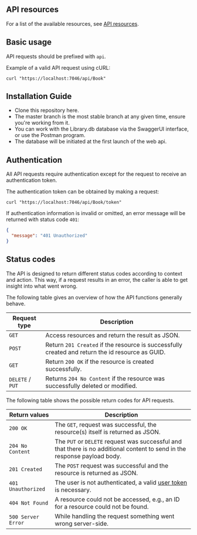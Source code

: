 ## API resources

For a list of the available resources, see
[API resources](api_resources.md).

## Basic usage

API requests should be prefixed with `api`.

Example of a valid API request using cURL:

```shell
curl "https://localhost:7046/api/Book"
```

## Installation Guide
* Clone this repository here.
* The master branch is the most stable branch at any given time, ensure you're working from it.
* You can work with the Library.db database via the SwaggerUI interface, or use the Postman program.
* The database will be initiated at the first launch of the web api.
  
## Authentication

All API requests require authentication except for the request to receive an authentication token.

The authentication token can be obtained by making a request:

```shell
curl "https://localhost:7046/api/Book/token"
```

If authentication information is invalid or omitted, an error message will be
returned with status code `401`:

```json
{
  "message": "401 Unauthorized"
}
```

## Status codes

The API is designed to return different status codes according to context and
action. This way, if a request results in an error, the caller is able to get
insight into what went wrong.

The following table gives an overview of how the API functions generally behave.

| Request type | Description |
| ------------ | ----------- |
| `GET`   | Access resources and return the result as JSON. |
| `POST`  | Return `201 Created` if the resource is successfully created and return the id resource as GUID. |
| `GET`  | Return `200 OK` if the resource is created successfully.  |
| `DELETE` / `PUT` | Returns `204 No Content` if the resource was successfully deleted or modified. |

The following table shows the possible return codes for API requests.

| Return values | Description |
| ------------- | ----------- |
| `200 OK` | The `GET`, request was successful, the resource(s) itself is returned as JSON. |
| `204 No Content` | The `PUT` or `DELETE` request was successful and that there is no additional content to send in the response payload body. |
| `201 Created` | The `POST` request was successful and the resource is returned as JSON. |
| `401 Unauthorized` | The user is not authenticated, a valid [user token](#Authentication) is necessary. |
| `404 Not Found` | A resource could not be accessed, e.g., an ID for a resource could not be found. |
| `500 Server Error` | While handling the request something went wrong server-side. |
